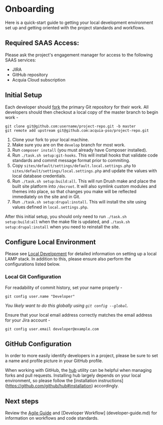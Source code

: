 # Onboarding

Here is a quick-start guide to getting your local development environment
set up and getting oriented with the project standards and workflows.

## Required SAAS Access:

Please ask the project's engagement manager for access to the following SAAS 
services:

* JIRA
* GitHub repository
* Acquia Cloud subscription

## Initial Setup

Each developer should [fork](https://help.github.com/articles/fork-a-repo) the 
primary Git repository for their work. All developers should then checkout a 
local copy of the master branch to begin work -

    git clone git@github.com:username/project-repo.git -b master
    git remote add upstream git@github.com:acquia-pso/project-repo.git

1. Clone your fork to your local machine.
1. Make sure you are on the `develop` branch for most work.
1. Run `composer install` (you must already have Composer installed).
1. Run `./task.sh setup:git-hooks`. This will install hooks that validate code
standards and commit message format prior to commiting.
1. Copy `sites/default/settings/default.local.settings.php` to 
`sites/default/settings/local.settings.php` and update the values with local 
database credentials.
1. Run `./task.sh setup:build:all`. This will run Drush make and place the built
site platform into `/docroot`. It will also symlink custom modules and themes
into place, so that changes you make will be reflected immediately on the site
and in Git.
1. Run `./task.sh setup:drupal:install`. This will install the site using values
defined in `local.settings.php`.

After this initial setup, you should only need to run `./task.sh setup:build:all`
when the make file is updated, and `./task.sh setup:drupal:install` when you
need to reinstall the site.

## Configure Local Environment

Please see [Local Development](/local-development.md) for detailed 
information on setting up a local LAMP stack. In addition to this, please
ensure also perform the configurations listed below.

### Local Git Configuration

For readability of commit history, set your name properly -

    git config user.name "Developer"

*You likely want to do this globally using `git config --global`.*

Ensure that your local email address correctly matches the email address for
 your Jira account -

    git config user.email developer@example.com

## GitHub Configuration

In order to more easily identify developers in a project, please be sure to set
a name and profile picture in your GitHub profile.

When working with GitHub, the [hub](https://github.com/github/hub) utility can 
be helpful when managing forks and pull requests. Installing hub largely depends
on your local environment, so please follow the [installation instructions]
(https://github.com/github/hub#installation) accordingly.

## Next steps

Review the [Agile Guide](agile-guide.md) and [Developer Workflow]
(developer-guide.md) for information on workflows and code standards.
